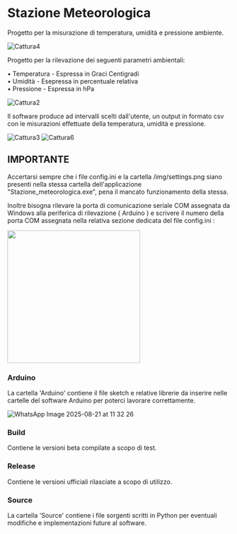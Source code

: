 # Stazione Meteorologica
 Progetto per la misurazione di temperatura, umidità e pressione ambiente.
 
![Cattura4](https://github.com/user-attachments/assets/34cc2fba-4653-4141-a305-638d1e1a8195)

Progetto per la rilevazione dei seguenti parametri ambientali:

• Temperatura - Espressa in Graci Centigradi <br>
• Umidità - Esepressa in percentuale relativa <br>
• Pressione - Espressa in hPa


![Cattura2](https://github.com/user-attachments/assets/ec6c2e40-fa82-4509-ae49-a6a8d4e01c2a)


Il software produce ad intervalli scelti dall'utente, un output in formato csv 
con le misurazioni effettuate della temperatura, umidità e pressione. 

![Cattura3](https://github.com/user-attachments/assets/4198b7cb-6e7d-489f-a324-3adddec41664)
![Cattura6](https://github.com/user-attachments/assets/07c968e7-5aed-4a5b-9bc5-12270b9a0813)


## IMPORTANTE 
Accertarsi sempre che i file config.ini e la cartella /img/settings.png 
siano presenti nella stessa cartella dell'applicazione "Stazione_meteorologica.exe",
pena il mancato funzionamento della stessa. 

Inoltre bisogna rilevare la porta di comunicazione seriale COM assegnata da Windows
alla periferica di rilevazione ( Arduino ) e scrivere il numero della porta COM assegnata
nella relativa sezione dedicata del file config.ini :

<img src="https://github.com/user-attachments/assets/2da7285a-a4c1-4f64-9e4a-78852fe90b45" width="300px"/>

### Arduino
La cartella 'Arduino' contiene il file sketch e relative librerie da inserire
nelle cartelle del software Arduino per poterci lavorare correttamente.

![WhatsApp Image 2025-08-21 at 11 32 26](https://github.com/user-attachments/assets/8a61594f-6b01-41b8-aeea-325d0a48289a)


### Build
Contiene le versioni beta compilate a scopo di test.

### Release
Contiene le versioni ufficiali rilasciate a scopo di utilizzo.

### Source
La cartella 'Source' contiene i file sorgenti scritti in Python per eventuali modifiche 
e implementazioni future al software.



